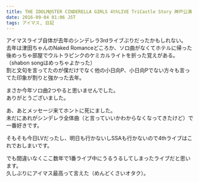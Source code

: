 ```yaml
---
title: THE IDOLM@STER CINDERELLA GIRLS 4thLIVE TriCastle Story 神戸公演 1日目に行ってきた
date: 2016-09-04 01:06 JST
tags: アイマス, 日記
---
```


アイマスライブ自体が去年のシンデレラ3rdライブぶりだったかもしれない。  
去年は津田ちゃんのNaked Romanceどころか、ソロ曲がなくてホテルに帰った後めっちゃ部屋でウルトラピンクのケミカルライトを折った覚えがある。（shabon songはめっちゃよかった）  
割と文句を言ってたのが僕だけでなく他の小日向P、小日向Pでない方々も言ってた印象が割りと強かった去年。  
  
まさか今年ソロ曲2つやると思いませんでした。  
ありがとうございました。  
  
あ、あとメッセージ来てホントに死にました。  
未だにあれがシンデレラ全体曲（と言っていいかわからなくなってきたけど）で一番好きです。  
  
そもそも今日LVだったし、明日も行かないしSSAも行かないので4thライブはこれでおしまいです。  

でも間違いなくここ数年で1番ライブ中にうるうるしてしまったライブだと思います。  
久しぶりにアイマス最高って言えた（めんどくさいオタク）。

